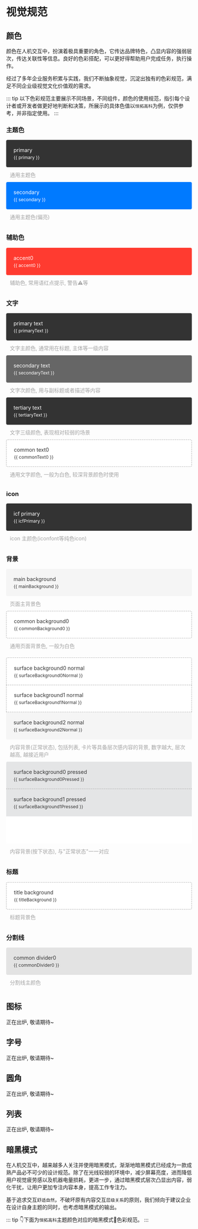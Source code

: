 # 视觉规范

## 颜色

颜色在人机交互中，扮演着极具重要的角色，它传达品牌特色，凸显内容的强弱层次，传达关联性等信息。良好的色彩搭配，可以更好得帮助用户完成任务，执行操作。

经过了多年企业服务积累与实践，我们不断抽象视觉，沉淀出独有的色彩规范，满足不同企业级视觉文化价值观的需求。

::: tip
以下色彩规范主要展示不同场景，不同组件，颜色的使用规范，指引每个设计者或开发者做更好地判断和决策，所展示的具体色值以`恒拓高科`为例，仅供参考，并非指定使用。
:::


<style type="text/css">

    .theme-color-box-group .theme-color-box {
        border-radius: 0px;
    }

    .theme-color-box-group .theme-color-box:first-child {
        border-radius: 4px 4px 0 0;
    }

    .theme-color-box-group .theme-color-box:last-child {
        border-radius: 0 0 4px 4px;
    }

    .theme-color-box {
        border-radius: 4px;
        padding-left: 20px;
        padding-right: 20px;
        height: 74px;
        box-sizing: border-box;
        
    }

    .theme-color-box-group .theme-color-box-border:first-child {
        border-bottom-width: 0;

    }
    .theme-color-box-border {
        border: 0.3px dashed #A3A3A3
    }

    .theme-color-info {
        color: #fff;
        font-size: 14px;
        position: relative;
        top: 50%;
        transform: translateY(-50%);
    }

    .theme-color-value {
        font-size: 12px;
        color: #fff;
        padding-top: 4px
    }

    .theme-color-desc {
        font-size: 14px;
        padding: 10px;
        color: #A3A3A3;
    }



    :root {
        --primary: #333333;
        --secondary: #007AFF;
        --accent0: #FF3B30;
        --accent1: #333333;
        --primary-text: #333333;
        --secondary-text: #666666;
        --tertiary-text: #333333;
        --common-text0: #FFFFFF;
        --main-background: #F5F5F5;
        --title-background: #FFFFFF;
        --tabbar-background: #FFFFFF;
        --nav-shadow: #DDDDDD;
        --surface-background0-normal: #FFFFFF;
        --surface-background0-pressed: #E4E5E6;
        --surface-background1-normal: #FFFFFF;
        --surface-background1-pressed: #E4E5E6;
        --surface-background2-normal: #F5F5F5;
        --common-background0: #FFFFFF;
        --common-background1: #F5F5F5;
        --common-divider0: rgba(0, 0, 0, 0.1);
        --icf-primary: #333333;
        --button-background: #007AFF;
        --popup-background: #FFFFFF;
        --toast-background: #333333;
        --tabbar-item-unselected: #333333;
        --tabbar-item-selected: #007AFF;
        --tabbar-item-text-unselected: #333333;
        --tabbar-item-text-selected: #F12525;
        --search-background: #F5F5F5;
        --page-control-selected: #007AFF;
        --page-control-unselected: #F5F5F5;


    }



</style>


<script>
    
	function themeColor(color) {
        if(typeof getComputedStyle != "function") {
            return
        }
        return window.getComputedStyle(document.documentElement).getPropertyValue(color)
    }
    

    export default {
    data () {
        return {
            primary: themeColor('--primary'),
            secondary: themeColor('--secondary'),
            accent0: themeColor('--accent0'),
            accent1: themeColor('--accent1'),
            primaryText: themeColor('--primary-text'),
            secondaryText: themeColor('--secondary-text'),
            tertiaryText: themeColor('--tertiary-text'),
            commonText0: themeColor('--common-text0'),
            icfPrimary: themeColor('--icf-primary'),
            mainBackground: themeColor('--main-background'),
            commonBackground0: themeColor('--common-background0'),
            commonBackground1: themeColor('--common-background1'),
            titleBackground: themeColor('--title-background'),
            surfaceBackground0Normal: themeColor('--surface-background0-normal'),
            surfaceBackground0Pressed: themeColor('--surface-background0-pressed'),
            surfaceBackground1Normal: themeColor('--surface-background1-normal'),
            surfaceBackground1Pressed: themeColor('--surface-background1-pressed'),
            surfaceBackground2Normal: themeColor('--surface-background2-normal'),
            commonDivider0: themeColor('--common-divider0'),
        }
    }


}


    
</script> 


 ### 主题色


<div id="w6s-theme"  class="el-row" style="margin-left: -6px; margin-right: -6px; margin-top: 12px">
    <div  class="el-col el-col-6" style="padding-left: 6px; padding-right: 6px;">
        <div class="theme-color-box" style="background-color: var(--primary)">
            <div class="theme-color-info">
                primary
                <div class="theme-color-value">{{ primary }} </div>
            </div>
        </div>
        <div class="theme-color-desc">通用主题色</div>
    </div>
    <div  class="el-col el-col-6" style="padding-left: 6px; padding-right: 6px;">
        <div class="theme-color-box" style="background-color: var(--secondary)">
            <div class="theme-color-info">
                secondary
                <div class="theme-color-value">{{ secondary }} </div>
            </div>
        </div>
        <div class="theme-color-desc">通用主题色(偏亮)</div>
    </div>
</div>

### 辅助色
<div id="w6s-theme"  class="el-row" style="margin-left: -6px; margin-right: -6px; margin-top: 12px">
    <div  class="el-col el-col-6" style="padding-left: 6px; padding-right: 6px;">
        <div class="theme-color-box" style="background-color: var(--accent0)">
            <div class="theme-color-info">
                accent0
                <div class="theme-color-value">{{ accent0 }} </div>
            </div>
        </div>
        <div class="theme-color-desc">辅助色, 常用语红点提示, 警告⚠️等</div>
    </div>
    
</div>

### 文字
<div id="w6s-theme"  class="el-row" style="margin-left: -6px; margin-right: -6px; margin-top: 12px">
    <div  class="el-col el-col-6" style="padding-left: 6px; padding-right: 6px;">
        <div class="theme-color-box" style="background-color: var(--primary-text)">
            <div class="theme-color-info">
                primary text
                <div class="theme-color-value">{{ primaryText }} </div>
            </div>
        </div>
        <div class="theme-color-desc">文字主颜色, 通常用在标题, 主体等一级内容</div>
    </div>
    <div  class="el-col el-col-6" style="padding-left: 6px; padding-right: 6px;">
        <div class="theme-color-box" style="background-color: var(--secondary-text)">
            <div class="theme-color-info">
                secondary text
                <div class="theme-color-value">{{ secondaryText }} </div>
            </div>
        </div>
        <div class="theme-color-desc">文字次颜色, 用与副标题或者描述等内容</div>
    </div>
    <div  class="el-col el-col-6" style="padding-left: 6px; padding-right: 6px;">
        <div class="theme-color-box" style="background-color: var(--tertiary-text)">
            <div class="theme-color-info">
                tertiary text
                <div class="theme-color-value">{{ tertiaryText }} </div>
            </div>
        </div>
        <div class="theme-color-desc">文字三级颜色, 表现相对较弱的场景</div>
    </div>
    <div  class="el-col el-col-6" style="padding-left: 6px; padding-right: 6px;">
        <div class="theme-color-box" style="background-color: var(--common-text0); color: #333333;  border: 0.3px dashed #A3A3A3">
            <div class="theme-color-info" style="color: #333333">
                common text0
                <div class="theme-color-value" style="color: #333333">{{ commonText0 }} </div>
            </div>
        </div>
        <div class="theme-color-desc">通用文字颜色, 一般为白色, 较深背景颜色时使用</div>
    </div>
</div>

### icon
<div id="w6s-theme"  class="el-row" style="margin-left: -6px; margin-right: -6px; margin-top: 12px">
    <div  class="el-col el-col-6" style="padding-left: 6px; padding-right: 6px;">
        <div class="theme-color-box" style="background-color: var(--icf-primary)">
            <div class="theme-color-info">
                icf primary
                <div class="theme-color-value">{{ icfPrimary }} </div>
            </div>
        </div>
        <div class="theme-color-desc">icon 主颜色(iconfont等纯色icon)</div>
    </div>
    
</div>

### 背景
<div id="w6s-theme"  class="el-row" style="margin-left: -6px; margin-right: -6px; margin-top: 12px">
    <div  class="el-col el-col-6" style="padding-left: 6px; padding-right: 6px;">
        <div class="theme-color-box" style="background-color: var(--main-background); ">
            <div class="theme-color-info" style="color: #333333">
                main background
                <div class="theme-color-value" style="color: #333333">{{ mainBackground }} </div>
            </div>
        </div>
        <div class="theme-color-desc">页面主背景色</div>
    </div>
    <div  class="el-col el-col-6" style="padding-left: 6px; padding-right: 6px;">
        <div class="theme-color-box" style="background-color: var(--common-background0);  border: 0.3px dashed #A3A3A3">
            <div class="theme-color-info" style="color: #333333">
                common background0
                <div class="theme-color-value" style="color: #333333">{{ commonBackground0 }} </div>
            </div>
        </div>
        <div class="theme-color-desc">通用页面背景色, 一般为白色</div>
    </div>
</div>

<div id="w6s-theme"  class="el-row" style="margin-left: -6px; margin-right: -6px; margin-top: 12px">
    <div  class="el-col el-col-6" style="padding-left: 6px; padding-right: 6px;">
        <div class="theme-color-box-group">
            <div class="theme-color-box theme-color-box-border" style="background-color: var(--surface-background0-normal); ">
                <div class="theme-color-info" style="color: #333333">
                    surface background0 normal
                    <div class="theme-color-value" style="color: #333333">{{ surfaceBackground0Normal }} </div>
                </div>
            </div>
            <div class="theme-color-box theme-color-box-border" style="background-color: var(--surface-background1-normal); ">
                <div class="theme-color-info" style="color: #333333">
                    surface background1 normal
                    <div class="theme-color-value" style="color: #333333">{{ surfaceBackground1Normal }} </div>
                </div>
            </div>
            <div class="theme-color-box" style="background-color: var(--surface-background2-normal); ">
                <div class="theme-color-info" style="color: #333333">
                    surface background2 normal
                    <div class="theme-color-value" style="color: #333333">{{ surfaceBackground2Normal }} </div>
                </div>
            </div>
        </div>
        <div class="theme-color-desc">内容背景(正常状态), 包括列表, 卡片等具备层次感内容的背景, 数字越大, 层次越高, 越接近用户</div>
    </div>
    <div  class="el-col el-col-6" style="padding-left: 6px; padding-right: 6px;">
        <div class="theme-color-box-group">
            <div class="theme-color-box" style="background-color: var(--surface-background0-pressed); border-bottom: 0.3px dashed #A3A3A3">
                <div class="theme-color-info" style="color: #333333">
                    surface background0 pressed
                    <div class="theme-color-value" style="color: #333333">{{ surfaceBackground0Pressed }} </div>
                </div>
            </div>
            <div class="theme-color-box" style="background-color: var(--surface-background1-pressed); ">
                <div class="theme-color-info" style="color: #333333">
                    surface background1 pressed
                    <div class="theme-color-value" style="color: #333333">{{ surfaceBackground1Pressed }} </div>
                </div>
            </div>
            <div class="theme-color-box" style="background-color: var(--surface-background1-normal); ">
            </div>
        </div>
        <div class="theme-color-desc">内容背景(按下状态), 与"正常状态"一一对应</div>
    </div>
</div>

### 标题
<div id="w6s-theme"  class="el-row" style="margin-left: -6px; margin-right: -6px; margin-top: 12px">
    <div  class="el-col el-col-6" style="padding-left: 6px; padding-right: 6px;">
        <div class="theme-color-box" style="background-color: var(--title-background);  border: 0.3px dashed #A3A3A3">
            <div class="theme-color-info" style="color: #333333">
                title background
                <div class="theme-color-value" style="color: #333333">{{ titleBackground }} </div>
            </div>
        </div>
        <div class="theme-color-desc">标题背景色</div>
    </div>
</div>

### 分割线
<div id="w6s-theme"  class="el-row" style="margin-left: -6px; margin-right: -6px; margin-top: 12px">
    <div  class="el-col el-col-6" style="padding-left: 6px; padding-right: 6px;">
        <div class="theme-color-box" style="background-color: var(--common-divider0);">
            <div class="theme-color-info" style="color: #333333">
                common divider0
                <div class="theme-color-value" style="color: #333333">{{ commonDivider0 }} </div>
            </div>
        </div>
        <div class="theme-color-desc">分割线主颜色</div>
    </div>
</div>


## 图标
正在出炉, 敬请期待~

## 字号

正在出炉, 敬请期待~

## 圆角

正在出炉, 敬请期待~

## 列表

正在出炉, 敬请期待~

## 暗黑模式

在人机交互中，越来越多人关注并使用暗黑模式，渐渐地暗黑模式已经成为一款成熟产品必不可少的设计规范。除了在光线较弱的环境中，减少屏幕亮度，进而降低用户视觉疲劳感以及机器电量损耗，更进一步，通过暗黑模式层次凸显出内容，弱化干扰，让用户更加专注内容本身，提高工作专注力。

基于追求交互`舒适自然`，不破坏原有内容交互`层级关系`的原则，我们倾向于建议企业在设计自身主题的同时，也考虑暗黑模式的输出。

::: tip
👇下面为`恒拓高科`主题颜色对应的暗黑模式色彩规范。
:::

<darkTheme />


